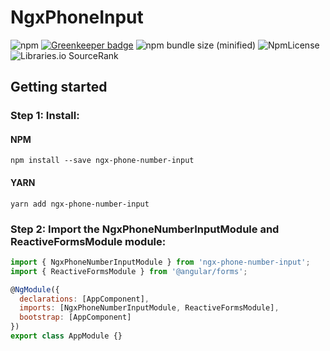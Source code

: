 # NgxPhoneInput


![npm](https://img.shields.io/npm/dm/ngx-phone-number-input.svg)
[![Greenkeeper badge](https://badges.greenkeeper.io/erdkse/ngx-phone-number-input.svg)](https://greenkeeper.io/)
![npm bundle size (minified)](https://img.shields.io/bundlephobia/min/ngx-phone-number-input.svg) 
![NpmLicense](https://img.shields.io/npm/l/ngx-phone-number-input.svg) 
![Libraries.io SourceRank](https://img.shields.io/librariesio/sourcerank/npm/ngx-phone-number-input.svg) 


## Getting started
### Step 1: Install:

#### NPM
```shell
npm install --save ngx-phone-number-input
```
#### YARN
```shell
yarn add ngx-phone-number-input
```
### Step 2: Import the NgxPhoneNumberInputModule and ReactiveFormsModule module:
```js
import { NgxPhoneNumberInputModule } from 'ngx-phone-number-input';
import { ReactiveFormsModule } from '@angular/forms';

@NgModule({
  declarations: [AppComponent],
  imports: [NgxPhoneNumberInputModule, ReactiveFormsModule],
  bootstrap: [AppComponent]
})
export class AppModule {}
```

